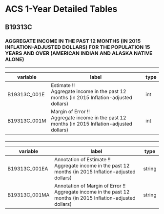 # ACS 1-Year Detailed Tables

## B19313C

### AGGREGATE INCOME IN THE PAST 12 MONTHS (IN 2015 INFLATION-ADJUSTED DOLLARS) FOR THE POPULATION 15 YEARS AND OVER (AMERICAN INDIAN AND ALASKA NATIVE ALONE)

___

| variable | label | type |
| ----- | ----- | ----- |
| B19313C_001E | Estimate !!<br>Aggregate income in the past 12 months (in 2015 Inflation-adjusted dollars) | int |
| B19313C_001M | Margin of Error !!<br>Aggregate income in the past 12 months (in 2015 Inflation-adjusted dollars) | int |
### 

___

| variable | label | type |
| ----- | ----- | ----- |
| B19313C_001EA | Annotation of Estimate !!<br>Aggregate income in the past 12 months (in 2015 Inflation-adjusted dollars) | string |
| B19313C_001MA | Annotation of Margin of Error !!<br>Aggregate income in the past 12 months (in 2015 Inflation-adjusted dollars) | string |

